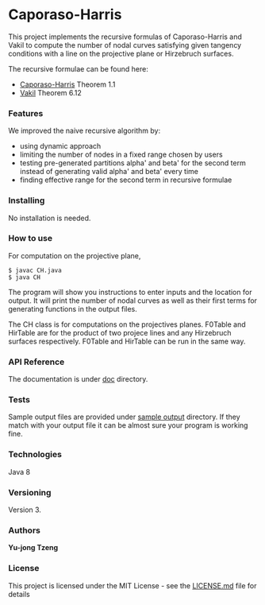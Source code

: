 # Caporaso-Harris
This project implements the recursive formulas of Caporaso-Harris and Vakil to compute the number of nodal curves satisfying given tangency conditions with a line on the projective plane or Hirzebruch surfaces. 

The recursive formulae can be found here:
* [Caporaso-Harris](https://arxiv.org/pdf/alg-geom/9608025.pdf) Theorem 1.1
* [Vakil](https://link.springer.com/article/10.1007/s002291020053) Theorem 6.12

### Features
We improved the naive recursive algorithm by:
* using dynamic approach
* limiting the number of nodes in a fixed range chosen by users
* testing pre-generated partitions alpha' and beta' for the second term instead of generating valid alpha' and beta' every time
* finding effective range for the second term in recursive formulae

### Installing
No installation is needed.

### How to use
For computation on the projective plane,
```
$ javac CH.java
$ java CH
```
The program will show you instructions to enter inputs and the location for output. It will print the number of nodal curves as well as their first terms for generating functions in the output files. 

The CH class is for computations on the projectives planes. F0Table and HirTable are for the product of two projece lines and any Hirzebruch surfaces respectively. F0Table and HirTable can be run in the same way. 

### API Reference

The documentation is under [doc](/doc) directory.

### Tests

Sample output files are provided under [sample output](/sample%20output) directory. If they match with your output file it can be almost sure your program is working fine.

### Technologies
Java 8

### Versioning

Version 3. 

### Authors

**Yu-jong Tzeng** 

### License

This project is licensed under the MIT License - see the [LICENSE.md](LICENSE.md) file for details

